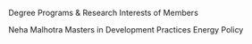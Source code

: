 Degree Programs & Research Interests of Members 

Neha Malhotra 
Masters in Development Practices
Energy Policy 
